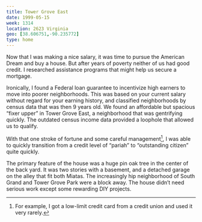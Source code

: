 ```yaml
---
title: Tower Grove East
date: 1999-05-15
week: 1314
location: 2623 Virginia
geo: [38.606751,-90.235772]
type: home
---
```


Now that I was making a nice salary, it was time to pursue the American Dream and buy a house. But after years of poverty neither of us had good credit. I researched assistance programs that might help us secure a mortgage.

Ironically, I found a Federal loan guarantee to incentivize high earners to move into poorer neighborhoods. This was based on your current salary without regard for your earning history, and classified neighborhoods by census data that was then 9 years old. We found an affordable but spacious “fixer upper” in Tower Grove East, a neighborhood that was gentrifying quickly. The outdated census income data provided a loophole that allowed us to qualify.

With that one stroke of fortune and some careful management[^credit], I was able to quickly transition from a credit level of “pariah” to “outstanding citizen” quite quickly.

[^credit]: For example, I got a low-limit credit card from a credit union and used it very rarely.

The primary feature of the house was a huge pin oak tree in the center of the back yard. It was two stories with a basement, and a detached garage on the alley that fit both Miatas. The increasingly hip neighborhood of South Grand and Tower Grove Park were a block away. The house didn’t need serious work except some rewarding DIY projects.

